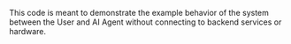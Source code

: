 This code is meant to demonstrate the example behavior of the system between the User and AI Agent without connecting to backend services or hardware.  
